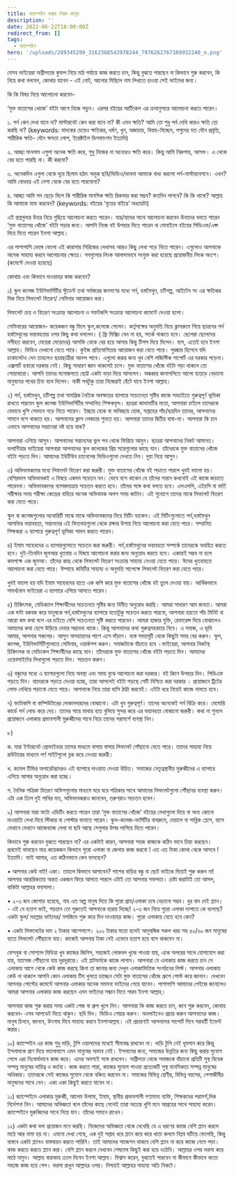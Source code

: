 ```yaml
---
title: ক্যাম্পেইন করার নিয়ম কানুন
description: ''
date: 2022-06-22T18:00:00Z
redirect_from: []
tags:
  - ক্যাম্পেইন
hero: '/uploads/289345299_3162368543978244_7976262767109932240_n.png'
---
```


যেসব ভাইয়েরা অশ্লীলতার কুফল নিয়ে মাঠ পর্যায়ে কাজ করতে চান, কিন্তু বুঝতে পারছেন না কিভাবে শুরু করবেন, কি নিয়ে কথা বলবেন, কোথায় যাবেন - এই নোট, আলোর মিছিলে নাম লিখাতে চাওয়া সেই ভাইদের জন্য।

কি কি বিষয় নিয়ে আলোচনা করবেন-

‘মুক্ত বাতাসের খোজে’ বইটা আগে নিজে পড়ুন। এরপর বইয়ের আর্টিকেল এর ক্রমানুসারে আলোচনা করতে পারেন।

১. পর্ন কেন দেখা যাবে না? মাস্টারবেট কেন করা যাবে না? কী এমন ক্ষতি? আমি তো শুধু পর্ন দেখি কারও ক্ষতি তো করছি না? (keywords: মাদকের চেয়েও ক্ষতিকর, ধর্ষণ, খুন, অজাচার, বিবাহ-বিচ্ছেদ, পশুদের মত যৌন প্রবৃত্তি, শারীরিক ক্ষতি- যৌন ক্ষমতা লোপ, ইরেক্টাইল ডিসফাংশন ইত্যাদি)

২. আচ্ছা মানলাম এগুলা অনেক ক্ষতি করে, শুধু নিজের না অন্যেরও ক্ষতি করে। কিন্তু আমি নিরুপায়, আসক্ত। এ থেকে বের হতে পারছি না। কী করবো?

৩. অনেকদিন এগুলা থেকে দূরে ছিলাম হঠাৎ অমুক ছবি/ভিডিও/ভাবনা আমাকে বাধ্য করলো পর্ন-মাস্টারবেশনে। এখন? আমি বোধহয় এই নেশা থেকে বের হতে পারবোনা?

৪. আচ্ছা আমি সব ছেড়ে দিলে কি শারীরিক মানসিক ক্ষতি রিকভার করা সম্ভব? কতদিন লাগবে? কি কি খাবো? আল্লাহ কি আমাকে মাফ করবেন?
(keywords: বইয়ের ‘বৃত্তের বাইরে’ অধ্যায়টা)

এই প্রশ্নগুলার উত্তর নিয়ে গুছিয়ে আলোচনা করতে পারেন। যার/যাদের সাথে আলোচনা করবেন উনাদের বলতে পারেন ‘মুক্ত বাতাসের খোঁজে’ বইটা পড়ার জন্য। আপনি নিজে বই উপহার দিতে পারেন বা মোবাইলে বইয়ের পিডিএফ/এপ্স দিয়ে দিতে পারেন ইনশা আল্লাহ।

এর পাশাপাশি ভেঙ্গে ফেলো এই কারাগার সিরিজের লেখাসহ আরও কিছু লেখা পড়ে নিতে পারেন। এগুলোও আপনাকে অনেক সাহায্য করবে আলোচনার ক্ষেত্রে। সবগুলোর লিংক আলাদাভাবে সংযুক্ত করা হয়েছে প্রয়োজনীয় লিংক অংশে। (কমেন্টে দেওয়া হয়েছে)

কোথায় এবং কিভাবে দাওয়াহর কাজ করবেন?

১) স্কুল কলেজ ইউনিভার্সিটির স্টুডেন্ট তথা সর্বস্তরের জনগণের মধ্যে পর্ন, হস্তমৈথুন, চটিগল্প, আইটেম সং এর ক্ষতিকর দিক নিয়ে লিফলেট বিতরণ/ সেমিনার আয়োজন করা।

লিফলেট ক্রয় ও বিতরণ সংক্রান্ত আলোচনা ও সফটকপি সংক্রান্ত আলোচনা কমেন্টে দেওয়া হলো।

সেমিনারের আয়োজন- কয়েকজন বন্ধু মিলে স্কুল,কলেজে গেলেন। কর্তৃপক্ষের অনুমতি নিয়ে ক্লাসরুমে গিয়ে ছাত্রদের পর্ন হস্তমৈথুনের ভয়াবহতার ওপর কিছু কথা বললেন। ( ফ্রি মিক্সিং যেন না হয়, সতর্ক থাকতে হবে। ছেলেরা ছেলেদের নসীহত করবেন, মেয়েরা মেয়েদের) আসক্তি থেকে বের হয়ে আসার কিছু টিপস দিয়ে দিলেন। ব্যস, এতেই হবে ইনশা আল্লাহ। ভিডিও দেখানো যেতে পারে। কুইজ প্রতিযোগিতার আয়োজন করা যেতে পারে। পুরষ্কার হিসেবে যদি চকোলেটও দেন তাহলেও ছাত্রছাত্রীরা আনন্দ পাবে। এগুলো করার জন্য খুব বেশি লজিস্টিক সাপোর্ট এর দরকার পড়েনা। এক্সপার্ট হবারো দরকার নেই। কিছু সাধারণ জ্ঞান থাকলেই চলে। মুক্ত বাতাসের খোঁজে বইটা পড়া থাকলে তো পোয়াবারো। আপনি তাদের মনোজগতে ছোট্ট একটা নাড়া দিয়ে আসলেন। অন্ধকার কানাগলিতে আলো হাতড়ে বেড়ানো মানুষদের পথের চিহ্ন বলে দিলেন। বাকী পথটুকু তারা নিজেরাই হেঁটে যাবে ইনশা আল্লাহ।

২) পর্ন, হস্তমৈথুন, চটিগল্প তথা সামগ্রিক নৈতিক অবক্ষয়ের ব্যাপারে সচেতনতা সৃষ্টির কাজে সবচাইতে গুরুত্বপূর্ণ ভূমিকা রাখতে পারবেন স্কুল কলেজ ইউনিভার্সিটির সম্মানিত শিক্ষকবৃন্দ। ছাত্ররা কাদামাটির মতো, আপনারা চাইলে তাদেরকে যেভাবে খুশি সেভাবে গড়ে নিতে পারেন। ইচ্ছায় হোক বা অনিচ্ছায় হোক, সপ্তাহের পাঁচ/ছয়দিন তাদের, আপনাদের সামনে বসে থাকতে হয়। আপনাদের ক্লাস লেকচার শুনতে হয়। আপনারা তাদের দ্বিতীয় বাবা-মা। আপনারা কি চান এভাবে আপনাদের সন্তানেরা নষ্ট হয়ে যাক?

আপনারা এগিয়ে আসুন। আপনাদের সন্তানদের ভুল পথ থেকে ফিরিয়ে আনুন। ছাত্ররা আপনাদের নিকট আমানত। ভলান্টিয়ার ভাইয়েরা আপনারা আপনাদের স্কুল কলেজের প্রিয় স্যারগুলোর কাছে যান। তাঁদেরকে মুক্ত বাতাসের খোঁজে বইটা পড়তে দিন। আমাদের ইউটিউব চ্যানেলের ভিডিওগুলো দেখতে নিন। দুয়া নিয়ে আসুন।

৩) অভিভাবকদের মধ্যে লিফলেট বিতরণ করা জরুরী। মুক্ত বাতাসের খোঁজে বই পড়াতে পারলে খুবই ভালো হয়। বেশিরভাগ অভিভাবকই এ বিষয়ে একদম সচেতন নন। ভেবে বসে থাকেন যে তাঁদের সন্তান কখনোই এই কাজে জড়াতে পারেননা। অভিভাবকদের ব্যাপকমাত্রায় সচেতন করতে হবে। তাঁদের সঙ্গে কথা বলতে হবে। এসএসসি, এইচসি বা ভর্তি পরীক্ষার সময় পরীক্ষা কেন্দ্রের বাহিরে অনেক অভিবাবক অলস সময় কাটান। এই সুযোগে তাদের মাঝে লিফলেট বিতরণ করা যেতে পারে।

স্কুল বা কলেজগুলোর অথোরিটি মাঝে মাঝে অভিভাবকদের নিয়ে মিটিং ডাকেন। এই মিটিংগুলোতে পর্ন,হস্তমৈথুন আসক্তির ভয়াবহতা, সন্তানদের এই ফিতনাহগুলো থেকে রক্ষার উপায় নিয়ে আলোচনা করা যেতে পারে। সম্মানিত শিক্ষকরা এ ব্যাপারে গুরুত্বপূর্ণ ভূমিকা পালন করতে পারেন।

৪) ইমাম সাহেবদের এ ব্যাপারগুলোতে সচেতন করা জরুরী। পর্ন,হস্তমৈথুনের ভয়াবহতা সম্পর্কে তাদেরকে অবহিত করতে হবে। দুই-তিনদিন জুমআর খুতবায় এ বিষয়ে আলোচনা করার জন্য অনুরোধ করতে হবে। একান্তই সম্ভব না হলে কমপক্ষে এক জুমআ। তাঁদের কাছ থেকে লিফলেট বিতরণ সংক্রান্ত সাহায্য নেওয়া যেতে পারে। ঈদের খুতবাহতে আলোচনা করা যেতে পারে। ঈদ্গাহে কমিটির সাহায্য ও অনুমতি সাপেক্ষে লিফলেট বিতরণ করা যেতে পারে।

খুবই ভালো হয় যদি ইমাম সাহেবদের হাতে এক কপি করে মুক্ত বাতাসের খোঁজে বই তুলে দেওয়া যায়। আর্থিকভাবে সামর্থ্যবান ভাইয়েরা এ ব্যাপারে এগিয়ে আসতে পারেন।

৫) চিকিৎসক, মেডিক্যাল শিক্ষার্থীদের সচেতনতা সৃষ্টির জন্য বিনীত অনুরোধ করছি। আমরা সাধারণ আম জনতা। আমরা এক ঘন্টা বকবক করে মানুষকে পর্ন,হস্তমৈথুনের ব্যাপারে যতোটুকু সচেতন করতে পারবো, আপনারা হয়তো পাঁচ মিনিট বা আরো কম কথা বলে এর চাইতে বেশি সচেতনতা সৃষ্টি করতে পারবেন। আমরা হাজার যুক্তি, রেফারেন্স দিয়ে বোঝালেও আমাদের কথা হেসে উড়িয়ে দেবার সম্ভাবনা থাকে। কিন্তু আপনাদের কথা গুরুত্বসহকারে নিবে। এ সমাজ, এ ভূমি আমার, আপনার সকলের। আসুন অসহায়দের পাশে এসে দাঁড়ান। ব্যস্ত সময়সূচী থেকে কিছুটা সময় বের করুন। স্কুল, কলেজ, ইউনিভার্সিটিগুলোতে সেমিনার, ওয়ার্কশপ করুন। সমাজটাকে বাঁচাতে হবে ।ভাইয়েরা, আপনার নিকটস্থ চিকিৎসক বা মেডিকেল শিক্ষার্থীদের কাছে যান। তাঁদেরকে মুক্ত বাতাসের খোঁজে বইটা পড়তে দিন। আমাদের ওয়েবসাইটের লিখাগুলো পড়তে দিন। সচেতন করুন।

৬) বন্ধুদের মধ্যে এ ব্যাপারগুলো নিয়ে অবস্থা এবং সময় বুঝে আলোচনা করা দরকার। বই কিনে উপহার দিন। পিডিএফ পড়তে দিন। যাদেরকে পড়তে দেওয়া হচ্ছে, তারা আসলেই বইটা পড়ছে সেটি নিশ্চিত করা দরকার । প্রয়োজনে ট্রিটের লোভ দেখিয়ে পড়ানো যেতে পারে। আপনাকে নিয়ে তারা হাসি ঠাট্টা করবেই। এইটা ধরে নিয়েই কাজে নামতে হবে।

৭) ফটোকপি বা কম্পিউটারের দোকানদারদের বোঝানো। এটা খুব গুরুত্বপূর্ণ। তাদের অনেকেই পর্ন বিক্রি করে। মেমোরি কার্ডে পর্ন লোড করে দেয়। তাদের গায়ে মাথায় হাত বুলিয়ে সুন্দর করে এর ভয়াবহতা বোঝানো জরুরী। কথা না শুনলে প্রয়োজনে এলাকার প্রভাবশালী মুরুব্বীদের সাথে নিয়ে তাদের পরামর্শে ব্যবস্থা নিন।

৮)

ক. যারা ইন্টারনেট প্রোভাইডার তাদের মাধ্যমে বাসায় বাসায় লিফলেট পোঁছানো যেতে পারে। তাদের সাহায্য নিয়ে রাউটারের মাধ্যমে পর্ণ সাইটগুলো ব্লক করে নেওয়া জরুরী।

খ. ক্যাবল টিভির অপারেটরদেরও এই ব্যাপারে দাওয়াত দেওয়া উচিত। সমাজের নেতৃত্বস্থানীয় মুরুব্বীদের এ ব্যাপারে এগিয়ে আসার অনুরোধ করা হচ্ছে।

গ. দৈনিক পত্রিকা বিতরণ অফিসগুলোর মাধ্যমে ঘরে ঘরে পত্রিকার সাথে আমাদের লিফলেটগুলো পৌঁছানর ব্যবস্থা করুন। এটা এক ঢিলে দুই পাখির মত, অভিভাবকরাও জানবেন, তরুণরাও সচেতন হবেন।

৯) আপনারা যারা ফটো এডিটিং করতে পারেন তারা ‘মুক্ত বাতাসের খোঁজে’ বইয়ের লেখাগুলো দিয়ে বা অন্য কোনো দাওয়াতি লেখা দিয়ে স্টিকার বা পোস্টার বানাতে পারেন। স্কুল-কলেজ-ভার্সিটির বাথরুমে, দেয়ালে বা পাব্লিক প্লেসে, বাসে যেখানে যেখানে আজেবাজে লেখা বা ছবি আছে সেগুলার উপর লাগিয়ে দিতে পারেন।

কিভাবে শুরু করবেন বুঝতে পারছেন না?
এর একটাই কারন, আপনারা সহজ কাজকে কঠিন ভাবে চিন্তা করছেন। প্রথমেই ভাবছেন মাত্র কয়েকজন কিভাবে পুরো এলাকা বা জেলায় কাজ করবো ! এত এত টাকা কোথা থেকে আসবে ! ইত্যাদি। ভাই আমার, এত কঠিনভাবে কেন ভাবছেন?

• আপনার কেউ নাই! একা। তাহলে কিভাবে আগাবেন? পাশের বাড়ির বন্ধু বা ছোট ভাইকে দিয়েই শুরু করুন না! আপনার আন্তরিকতায় অন্তত একজন ফিরে আসতে পারলে এটাই তো আপনার সফলতা। চেষ্টা করাটাই তো আসল, বাকিটা আল্লাহর ফয়সালা।

• ২-৩ জন জোগাড় হয়েছে, নাহ এত অল্প মানুষ দিয়ে কি পুরো গ্রাম/এলাকা চষে বেড়ানো সম্ভব। ধুর বাদ দেই প্ল্যান। - এই যে হতাশ ভাই, শয়তান তো শুরুতেই আপনাকে হারায় দিচ্ছে! ২-৩ জন নিয়ে পুরো এলাকা দাপাতে কে বলেছে? একটা স্কুল/ মহল্লার ভাইদের/ মসজিদে শুরু করে দিন দাওয়াহর কাজ। পুরো এলাকায় যেতে হবে কেন?

• একটা লিফলেটের দাম ২ টাকার আশেপাশে। ২০০ টাকার মতো হলেই আনুষঙ্গিক সকল খরচ সহ ৫০/৬০ জন মানুষের হাতে লিফলেট পৌঁছানো যায়। কাজেই আপনার টাকা নেই এভেবে হতাশ হয়ে বসে থাকবেন না।

ফেসবুক বা সোশ্যাল মিডিয়া খুব কাজের জিনিস, সহজেই লোকবল খুজে পাওয়া যায়, একে অপরের সাথে যোগাযোগ করা যায়, ম্যাসেজ পৌঁছানো যায় দূরদূরান্তে। এই প্লাটফর্মকে কাজে লাগান। আপনারা যে এলাকায় কাজ করতে চান সে এলাকায় আগে থেকে কেউ কাজ করছে কিনা তা জানার জন্য দেখুন এলাকাভিত্তিক সংগঠনের লিস্ট। আপনার এলাকায় কেউ না থাকলে আপনি কোন এলাকায় টিম খুলতে চাচ্ছেন সেটা মুক্ত বাতাসের খোঁজে গ্রুপে পোস্ট করে জানান। দেখবেন আপনার পোস্টের কমেন্টে আপনার এলাকার অনেক সমমনা ভাইদের পেয়ে যাবেন। পাশাপাশি আমাদের পেইজে জানালেও আমরা আপনার এলাকায় কাজ করছেন এমন ভাইদের সন্ধান দিতে পারব ইনশা আল্লাহ্।

আপনারা কাজ শুরু করার সময় একটা পেজ বা গ্রুপ খুলে নিন। আপনারা কি কাজ করতে চান, কবে শুরু করবেন, কোথায় করবেন- এসব আপডেট দিতে থাকুন। ছবি দিন। ভিডিও শেয়ার করুন। অনলাইনেও প্রচার করুন আপনাদের কাজ। মানুষ চিনবে, জানবে, উৎসাহ দিবে সাহায্য করবে ইনশাআল্লাহ। এই প্রচারণাই আপনাদের সাপোর্ট দিবে পরবর্তী ইভেন্ট করার।

১০) ক্যাম্পেইন এর কাজ শুধু দাড়ি, টুপি ওয়ালাদের মধ্যেই সীমাবদ্ধ রাখবেন না। দাড়ি টুপি নেই ধূমপান করে কিন্তু ইসলামকে প্রাণ দিয়ে ভালোবাসে এমন মানুষের অভাব নেই। ইসলামের জন্য, সমাজের উন্নতির জন্য কিছু করার সুযোগ পেলে এরা নিঃস্বার্থভাবে কাজ করে। এদের অবশ্যই সঙ্গে রাখবেন। অশ্লীলতা থেকে সমাজকে বাঁচানো প্রতিটি সুস্থ বিবেক সম্পন্ন মানুষের দায়িত্ব ও কর্তব্য। কাজ করতে পারা, কাজের সুযোগ পাওয়া প্রত্যেকটি সুস্থ মানসিকতা সম্পন্ন মানুষের অধিকার। তাদেরকে সেই কাজের সুযোগ থেকে বঞ্চিত করবেন না। সমাজের বিভিন্ন শ্রেণীর, বিভিন্ন বয়সের, পেশাজীবীর মানুষদের সাথে নেন। একা একা কিছুই করতে যাবেন না।

১১) ক্যাম্পেইনে এলাকার মুরুব্বী, আলেম উলামা, ইমাম, স্থানীয় প্রভাবশালী গণ্যমান্য ব্যক্তি, শিক্ষকদের পরামর্শ,দিক নির্দেশনা নিন। আমাদের অভিজ্ঞতা বলে তাঁদের কাছে গেলেই তারা অত্যন্ত খুশি মনে আগ্রহের সাথে সাহায্য করেন। ক্যাম্পেইনে মুরুব্বিদের সাথে নিয়ে যান। তাঁদের সামনে রাখেন।

১২) একটা কথা বলা প্রয়োজন মনে করছি। নিজেদের অভিজ্ঞতা থেকে দেখেছি যে এ ধরণের কাজে বেশি প্ল্যান করলে মাঠে আর নামা হয় না। এমনো দেখা গেছে, এক দুই সপ্তাহ ধরে প্ল্যান করে করে খাতা কলমে বিপ্লব ঘটিয়ে ফেলেছি, কিন্তু বাস্তবে একটা প্ল্যানও বাস্তবায়ন করতে পারিনি। তাই আমাদের সাজেশন থাকবে বেশি প্ল্যান না করে কাজে নেমে পড়া। কাজ করতে করতে প্ল্যান করা। বেশি প্ল্যান করলে দেখবেন শেষমেষ কিছুই করা হয়ে ওঠেনি। আল্লাহর ওপর ভরসা করে মাঠে নামুন। আল্লাহ বারাকাহ ঢেলে দিবেন ইনশা আল্লাহ। বিশ্বাস করেন, বুঝতেই পারবেন না কীভাবে কীভাবে কতো সহজে কাজ হয়ে গেল। ভরসা রাখুন আল্লাহর ওপর। নিশ্চয়ই আল্লাহর সাহায্য অতি নিকটে।
